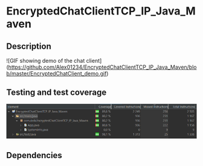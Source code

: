 # EncryptedChatClientTCP_IP_Java_Maven
## Description
![GIF showing demo of the chat client]
(https://github.com/Alex01234/EncryptedChatClientTCP_IP_Java_Maven/blob/master/EncryptedChatClient_demo.gif)

## Testing and test coverage 
![Image showing test coverage of 80,8% for class App.java](https://github.com/Alex01234/EncryptedChatClientTCP_IP_Java_Maven/blob/master/EncryptedChatClientTCP_IP_Java_Maven_test_coverage.PNG?raw=true)

## Dependencies
